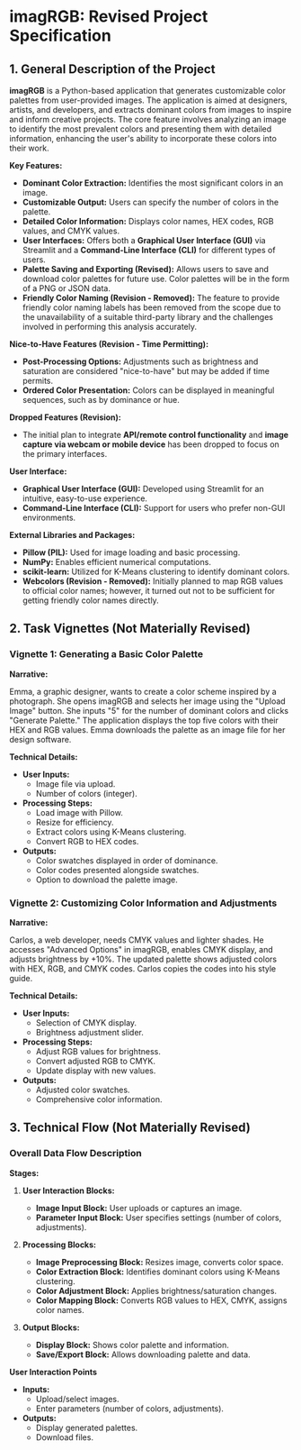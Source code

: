 # imagRGB: Revised Project Specification

## 1. General Description of the Project

**imagRGB** is a Python-based application that generates customizable color palettes from user-provided images. The application is aimed at designers, artists, and developers, and extracts dominant colors from images to inspire and inform creative projects. The core feature involves analyzing an image to identify the most prevalent colors and presenting them with detailed information, enhancing the user's ability to incorporate these colors into their work.

**Key Features:**

- **Dominant Color Extraction:** Identifies the most significant colors in an image.
- **Customizable Output:** Users can specify the number of colors in the palette.
- **Detailed Color Information:** Displays color names, HEX codes, RGB values, and CMYK values.
- **User Interfaces:** Offers both a **Graphical User Interface (GUI)** via Streamlit and a **Command-Line Interface (CLI)** for different types of users.
- **Palette Saving and Exporting (Revised):** Allows users to save and download color palettes for future use. Color palettes will be in the form of a PNG or JSON data.
- **Friendly Color Naming (Revision - Removed):** The feature to provide friendly color naming labels has been removed from the scope due to the unavailability of a suitable third-party library and the challenges involved in performing this analysis accurately.

**Nice-to-Have Features (Revision - Time Permitting):**

- **Post-Processing Options:** Adjustments such as brightness and saturation are considered "nice-to-have" but may be added if time permits.
- **Ordered Color Presentation:** Colors can be displayed in meaningful sequences, such as by dominance or hue.

**Dropped Features (Revision):**

- The initial plan to integrate **API/remote control functionality** and **image capture via webcam or mobile device** has been dropped to focus on the primary interfaces.

**User Interface:**

- **Graphical User Interface (GUI):** Developed using Streamlit for an intuitive, easy-to-use experience.
- **Command-Line Interface (CLI):** Support for users who prefer non-GUI environments.

**External Libraries and Packages:**

- **Pillow (PIL):** Used for image loading and basic processing.
- **NumPy:** Enables efficient numerical computations.
- **scikit-learn:** Utilized for K-Means clustering to identify dominant colors.
- **Webcolors (Revision - Removed):** Initially planned to map RGB values to official color names; however, it turned out not to be sufficient for getting friendly color names directly.

## 2. Task Vignettes (Not Materially Revised)

### Vignette 1: Generating a Basic Color Palette

**Narrative:**

Emma, a graphic designer, wants to create a color scheme inspired by a photograph. She opens imagRGB and selects her image using the "Upload Image" button. She inputs "5" for the number of dominant colors and clicks "Generate Palette." The application displays the top five colors with their HEX and RGB values. Emma downloads the palette as an image file for her design software.

**Technical Details:**

- **User Inputs:**
  - Image file via upload.
  - Number of colors (integer).
- **Processing Steps:**
  - Load image with Pillow.
  - Resize for efficiency.
  - Extract colors using K-Means clustering.
  - Convert RGB to HEX codes.
- **Outputs:**
  - Color swatches displayed in order of dominance.
  - Color codes presented alongside swatches.
  - Option to download the palette image.

### Vignette 2: Customizing Color Information and Adjustments

**Narrative:**

Carlos, a web developer, needs CMYK values and lighter shades. He accesses "Advanced Options" in imagRGB, enables CMYK display, and adjusts brightness by +10%. The updated palette shows adjusted colors with HEX, RGB, and CMYK codes. Carlos copies the codes into his style guide.

**Technical Details:**

- **User Inputs:**
  - Selection of CMYK display.
  - Brightness adjustment slider.
- **Processing Steps:**
  - Adjust RGB values for brightness.
  - Convert adjusted RGB to CMYK.
  - Update display with new values.
- **Outputs:**
  - Adjusted color swatches.
  - Comprehensive color information.

## 3. Technical Flow (Not Materially Revised)

### Overall Data Flow Description

**Stages:**

1. **User Interaction Blocks:**

   - **Image Input Block:** User uploads or captures an image.
   - **Parameter Input Block:** User specifies settings (number of colors, adjustments).

2. **Processing Blocks:**

   - **Image Preprocessing Block:** Resizes image, converts color space.
   - **Color Extraction Block:** Identifies dominant colors using K-Means clustering.
   - **Color Adjustment Block:** Applies brightness/saturation changes.
   - **Color Mapping Block:** Converts RGB values to HEX, CMYK, assigns color names.

3. **Output Blocks:**

   - **Display Block:** Shows color palette and information.
   - **Save/Export Block:** Allows downloading palette and data.

**User Interaction Points**

- **Inputs:**
  - Upload/select images.
  - Enter parameters (number of colors, adjustments).
- **Outputs:**
  - Display generated palettes.
  - Download files.

